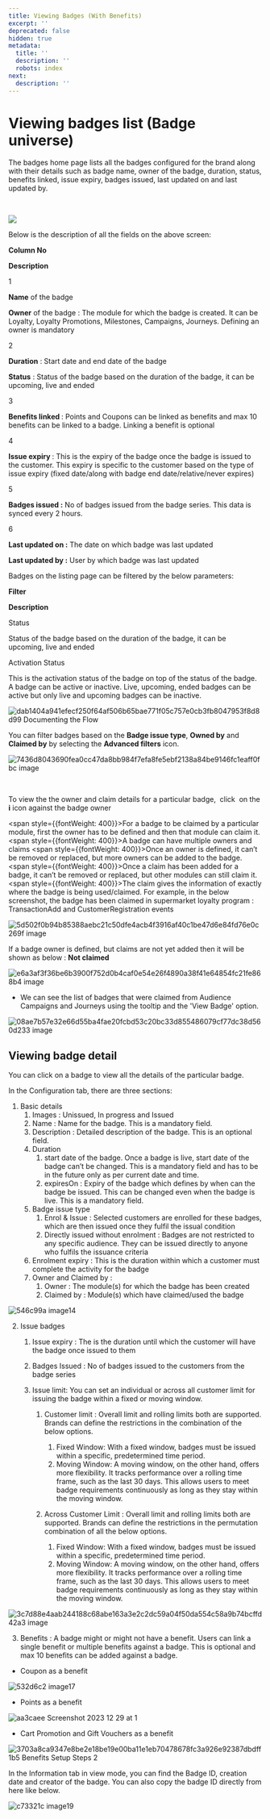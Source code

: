 ```yaml
---
title: Viewing Badges (With Benefits)
excerpt: ''
deprecated: false
hidden: true
metadata:
  title: ''
  description: ''
  robots: index
next:
  description: ''
---
```


# Viewing badges list (Badge universe)


The badges home page lists all the badges configured for the brand along with their details such as badge name, owner of the badge, duration, status, benefits linked, issue expiry, badges issued, last updated on and last updated by.

<br />

![](https://files.readme.io/7cdfe2216c915badfcaeda843617cc599d43694629721aa52459a856672d33d0-image.png)

<p><span style={{fontWeight: 400}}>Below is the description of all the fields on the above screen:</span></p>

<tbody>
<tr>
<td>
<p><strong>Column No</strong></p>
</td>
<td>
<p><strong>Description</strong></p>
</td>
</tr>
<tr>
<td>
<p><span style={{fontWeight: 400}}>1</span></p>
</td>
<td>
<p><strong>Name</strong><span style={{fontWeight: 400}}> of the badge</span></p>
<p><strong>Owner</strong><span style={{fontWeight: 400}}> of the badge : The module for which the badge is created. It can be Loyalty, Loyalty Promotions, Milestones, Campaigns, Journeys. Defining an owner is mandatory</span></p>
</td>
</tr>
<tr>
<td>
<p><span style={{fontWeight: 400}}>2</span></p>
</td>
<td>
<p><strong>Duration</strong><span style={{fontWeight: 400}}> : Start date and end date of the badge</span></p>
<p><strong>Status</strong><span style={{fontWeight: 400}}> : Status of the badge based on the duration of the badge, it can be upcoming, live and ended</span></p>
</td>
</tr>
<tr>
<td>
<p><span style={{fontWeight: 400}}>3</span></p>
</td>
<td>
<p><strong>Benefits linked </strong><span style={{fontWeight: 400}}>: Points and Coupons can be linked as benefits and max 10 benefits can be linked to a badge. Linking a benefit is optional</span></p>
</td>
</tr>
<tr>
<td>
<p><span style={{fontWeight: 400}}>4</span></p>
</td>
<td>
<p><strong>Issue expiry </strong><span style={{fontWeight: 400}}>: This is the expiry of the badge once the badge is issued to the customer. This expiry is specific to the customer based on the type of issue expiry (fixed date/along with badge end date/relative/never expires)</span></p>
</td>
</tr>
<tr>
<td>
<p><span style={{fontWeight: 400}}>5</span></p>
</td>
<td>
<p><strong>Badges issued :</strong><span style={{fontWeight: 400}}> No of badges issued from the badge series. This data is synced every 2 hours.</span></p>
</td>
</tr>
<tr>
<td>
<p><span style={{fontWeight: 400}}>6</span></p>
</td>
<td>
<p><strong>Last updated on :</strong><span style={{fontWeight: 400}}> The date on which badge was last updated</span></p>
<p><strong>Last updated by :</strong><span style={{fontWeight: 400}}> User by which badge was last updated</span></p>
</td>
</tr>
</tbody>

<p><span style={{fontWeight: 400}}>Badges on the listing page can be filtered by the below parameters:&nbsp;</span></p>

<tbody>
<tr>
<td>
<p><strong>Filter</strong></p>
</td>
<td>
<p><strong>Description</strong></p>
</td>
</tr>
<tr>
<td>
<p><span style={{fontWeight: 400}}>Status</span></p>
</td>
<td>
<p><span style={{fontWeight: 400}}>Status of the badge based on the duration of the badge, it can be upcoming, live and ended</span></p>
</td>
</tr>
<tr>
<td>
<p><span style={{fontWeight: 400}}>Activation Status</span></p>
</td>
<td>
<p><span style={{fontWeight: 400}}>This is the activation status of the badge on top of the status of the badge. A badge can be active or inactive. Live, upcoming, ended badges can be active but only live and upcoming badges can be inactive.</span></p>
</td>
</tr>
</tbody>

![dab1404a941efecf250f64af506b65bae771f05c757e0cb3fb8047953f8d8d99 Documenting the Flow](https://files.readme.io/dab1404a941efecf250f64af506b65bae771f05c757e0cb3fb8047953f8d8d99-Documenting_the_Flow.gif)

You can filter badges based on the **Badge issue type**, **Owned by** and **Claimed by** by selecting the **Advanced filters**   icon.

![7436d8043690fea0cc47da8bb984f7efa8fe5ebf2138a84be9146fc1eaff0fbc image](https://files.readme.io/7436d8043690fea0cc47da8bb984f7efa8fe5ebf2138a84be9146fc1eaff0fbc-image.png)

<br />

<p><span style={{fontWeight: 400}}>To view the the owner and claim details for a particular badge,&nbsp; click&nbsp; on the </span><strong>i</strong><span style={{fontWeight: 400}}> icon against the badge owner</span></p>

<span style={{fontWeight: 400}}>For a badge to be claimed by a particular module, first the owner has to be defined and then that module can claim it.</span>
<span style={{fontWeight: 400}}>A badge can have multiple owners and claims</span>
<span style={{fontWeight: 400}}>Once an owner is defined, it can&rsquo;t be removed or replaced, but more owners can be added to the badge.</span>
<span style={{fontWeight: 400}}>Once a claim has been added for a badge, it can&rsquo;t be removed or replaced, but other modules can still claim it.</span>
<span style={{fontWeight: 400}}>The claim gives the information of exactly where the badge is being used/claimed. For example, in the below screenshot, the badge has been claimed in supermarket loyalty program : TransactionAdd and CustomerRegistration events</span>

![5d502f0b94b85388aebc21c50dfe4acb4f3916af40c1be47d6e84fd76e0c269f image](https://files.readme.io/5d502f0b94b85388aebc21c50dfe4acb4f3916af40c1be47d6e84fd76e0c269f-image.png)

<p><span style={{fontWeight: 400}}>If a badge owner is defined, but claims are not yet added then it will be shown as below : </span><strong>Not claimed</strong></p>

![e6a3af3f36be6b3900f752d0b4caf0e54e26f4890a38f41e64854fc21fe868b4 image](https://files.readme.io/e6a3af3f36be6b3900f752d0b4caf0e54e26f4890a38f41e64854fc21fe868b4-image.png)

* We can see the list of badges that were claimed from Audience Campaigns and Journeys using the tooltip and the 'View Badge' option.

![08ae7b57e32e66d55ba4fae20fcbd53c20bc33d855486079cf77dc38d560d233 image](https://files.readme.io/08ae7b57e32e66d55ba4fae20fcbd53c20bc33d855486079cf77dc38d560d233-image.png)

## Viewing badge detail


<p><span style={{fontWeight: 400}}>You can click on a badge to view all the details of the particular badge.&nbsp;</span></p>

<p><span style={{fontWeight: 400}}>In the Configuration tab, there are three sections:</span></p>

1. Basic details
   1. Images : Unissued, In progress and Issued
   2. Name : Name for the badge. This is a mandatory field.
   3. Description : Detailed description of the badge. This is an optional field.
   4. Duration
      1. start date of the badge. Once a badge is live, start date of the badge can’t be changed. This is a mandatory field and has to be in the future only as per current date and time.
      2. expiresOn : Expiry of the badge which defines by when can the badge be issued. This can be changed even when the badge is live. This is a mandatory field.
   5. Badge issue type
      1. Enrol & Issue : Selected customers are enrolled for these badges, which are then issued once they fulfil the issual condition
      2. Directly issued without enrolment : Badges are not restricted to any specific audience. They can be issued directly to anyone who fulfils the issuance criteria
   6. Enrolment expiry : This is the duration within which a customer must complete the activity for the badge
   7. Owner and Claimed by :
      1. Owner : The module(s) for which the badge has been created
      2. Claimed by : Module(s) which have claimed/used the badge

![546c99a image14](https://files.readme.io/546c99a-image14.png)

2. Issue badges

   1. Issue expiry : The is the duration until which the customer will have the badge once issued to them
   2. Badges Issued : No of badges issued to the customers from the badge series
   3. Issue limit: You can set an individual or across all customer limit for issuing the badge within a fixed or moving window.

      1. Customer limit : Overall limit and rolling limits both are supported. Brands can define the restrictions in the combination of the below options.
         1. Fixed Window: With a fixed window, badges must be issued within a specific, predetermined time period.
         2. Moving Window: A moving window, on the other hand, offers more flexibility. It tracks performance over a rolling time frame, such as the last 30 days. This allows users to meet badge requirements continuously as long as they stay within the moving window.
      2. Across Customer Limit : Overall limit and rolling limits both are supported. Brands can define the restrictions in the permutation combination of all the below options.

         1. Fixed Window: With a fixed window, badges must be issued within a specific, predetermined time period.
         2. Moving Window: A moving window, on the other hand, offers more flexibility. It tracks performance over a rolling time frame, such as the last 30 days. This allows users to meet badge requirements continuously as long as they stay within the moving window.

![3c7d88e4aab244188c68abe163a3e2c2dc59a04f50da554c58a9b74bcffd42a3 image](https://files.readme.io/3c7d88e4aab244188c68abe163a3e2c2dc59a04f50da554c58a9b74bcffd42a3-image.png)

3. Benefits :  A badge might or might not have a benefit. Users can link a single benefit or multiple benefits against a badge. This is optional and max 10 benefits can be added against a badge.

* Coupon as a benefit

![532d6c2 image17](https://files.readme.io/532d6c2-image17.png)

* Points as a benefit

![aa3caee Screenshot 2023 12 29 at 1](https://files.readme.io/aa3caee-Screenshot_2023-12-29_at_1.05.58_AM.png)

* Cart Promotion and Gift Vouchers as a benefit

![3703a8ca9347e8be2e18be19e00ba11e1eb70478678fc3a926e92387dbdff1b5 Benefits Setup Steps 2](https://files.readme.io/3703a8ca9347e8be2e18be19e00ba11e1eb70478678fc3a926e92387dbdff1b5-Benefits_Setup_Steps_2.gif)

In the Information tab in view mode, you can find the Badge ID, creation date and creator of the badge. You can also copy the badge ID directly from here like below.

![c73321c image19](https://files.readme.io/c73321c-image19.png)